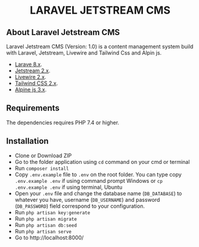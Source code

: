 <h1 align="center">LARAVEL JETSTREAM CMS</h1>

## About Laravel Jetstream CMS

Laravel Jetstream CMS (Version: 1.0) is a content management system build with Laravel, Jetstream, Livewire and Tailwind Css and Alpin js.

- [Larave 8.x](https://laravel.com/docs/8.x/installation).
- [Jetstream 2.x](https://jetstream.laravel.com/2.x/introduction.html).
- [Livewire 2.x](https://laravel-livewire.com/docs/2.x/quickstart).
- [Tailwind CSS 2.x](https://v2.tailwindcss.com/docs).
- [Alpine js 3.x](https://alpinejs.dev).

## Requirements
The dependencies requires PHP 7.4 or higher.


## Installation

- Clone or Download ZIP
- Go to the folder application using ```cd``` command on your cmd or terminal
- Run ```composer install```
- Copy ```.env.example``` file to ```.env``` on the root folder. You can type copy ```.env.example .env``` if using command prompt Windows or ```cp .env.example .env``` if using terminal, Ubuntu
- Open your ```.env``` file and change the database name (```DB_DATABASE```) to whatever you have, username (```DB_USERNAME```) and password (```DB_PASSWORD```) field correspond to your configuration.
- Run ```php artisan key:generate```
- Run ```php artisan migrate```
- Run ```php artisan db:seed```
- Run ```php artisan serve```
- Go to http://localhost:8000/
